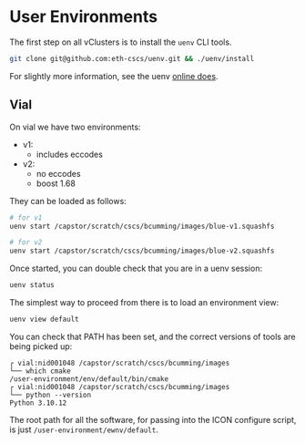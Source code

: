 # User Environments

The first step on all vClusters is to install the `uenv` CLI tools.

```bash
git clone git@github.com:eth-cscs/uenv.git && ./uenv/install
```

For slightly more information, see the uenv [online does](https://eth-cscs.github.io/uenv/).

## Vial

On vial we have two environments:

* v1:
    * includes eccodes
* v2:
    * no eccodes
    * boost 1.68

They can be loaded as follows:

```bash
# for v1
uenv start /capstor/scratch/cscs/bcumming/images/blue-v1.squashfs

# for v2
uenv start /capstor/scratch/cscs/bcumming/images/blue-v2.squashfs
```

Once started, you can double check that you are in a uenv session:

```bash
uenv status
```

The simplest way to proceed from there is to load an environment view:

```bash
uenv view default
```

You can check that PATH has been set, and the correct versions of tools are being picked up:

```
┌ vial:nid001048 /capstor/scratch/cscs/bcumming/images
└── which cmake
/user-environment/env/default/bin/cmake
┌ vial:nid001048 /capstor/scratch/cscs/bcumming/images
└── python --version
Python 3.10.12
```

The root path for all the software, for passing into the ICON configure script, is just `/user-environment/ewnv/default`.
